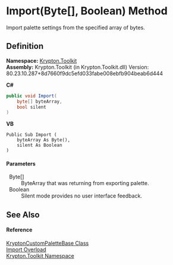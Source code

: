 # Import(Byte[], Boolean) Method


Import palette settings from the specified array of bytes.



## Definition
**Namespace:** <a href="79d2eac2-21f4-54ff-7552-b20c33c30600.md">Krypton.Toolkit</a>  
**Assembly:** Krypton.Toolkit (in Krypton.Toolkit.dll) Version: 80.23.10.287+8d7660f9dc5efd033fabe008ebfb904beab6d444

**C#**
``` C#
public void Import(
	byte[] byteArray,
	bool silent
)
```
**VB**
``` VB
Public Sub Import ( 
	byteArray As Byte(),
	silent As Boolean
)
```



#### Parameters
<dl><dt>  Byte[]</dt><dd>ByteArray that was returning from exporting palette.</dd><dt>  Boolean</dt><dd>Silent mode provides no user interface feedback.</dd></dl>

## See Also


#### Reference
<a href="19e895c2-5326-25bf-d4bb-c7367f234f77.md">KryptonCustomPaletteBase Class</a>  
<a href="af698655-8f50-29af-8c6b-ff1492068d07.md">Import Overload</a>  
<a href="79d2eac2-21f4-54ff-7552-b20c33c30600.md">Krypton.Toolkit Namespace</a>  
